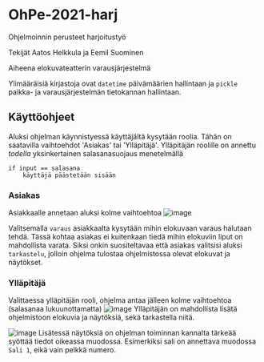 # OhPe-2021-harj
Ohjelmoinnin perusteet harjoitustyö

Tekijät Aatos Helkkula ja Eemil Suominen

Aiheena elokuvateatterin varausjärjestelmä

Ylimääräisiä kirjastoja ovat `datetime` päivämäärien hallintaan ja `pickle` paikka- ja varausjärjestelmän tietokannan hallintaan.

## Käyttöohjeet
Aluksi ohjelman käynnistyessä käyttäjältä kysytään roolia.
Tähän on saatavilla vaihtoehdot 'Asiakas' tai 'Ylläpitäjä'.
Ylläpitäjän roolille on annettu _todella_ yksinkertainen salasanasuojaus menetelmällä
```
if input == salasana
    käyttäjä päästetään sisään
```

### Asiakas
Asiakkaalle annetaan aluksi kolme vaihtoehtoa
![image](https://user-images.githubusercontent.com/7459186/146674548-3cdabf40-d88b-492a-a8a9-4e92059bb59b.png)

Valitsemalla `varaus` asiakkaalta kysytään mihin elokuvaan varaus halutaan tehdä.
Tässä kohtaa asiakas ei kuitenkaan tiedä mihin elokuviin liput on mahdollista varata.
Siksi onkin suositeltavaa että asiakas valitsisi aluksi `tarkastelu`, jolloin ohjelma tulostaa ohjelmistossa olevat elokuvat ja näytökset.

### Ylläpitäjä
Valittaessa ylläpitäjän rooli, ohjelma antaa jälleen kolme vaihtoehtoa (salasanaa lukuunottamatta)
![image](https://user-images.githubusercontent.com/7459186/146674900-2a8d6d61-df26-455a-9a9f-b0cafa719703.png)
Ylläpitäjän on mahdollista lisätä ohjelmistoon elokuvia ja näytöksiä, sekä tarkastella niitä.

![image](https://user-images.githubusercontent.com/7459186/146674970-057cc1d6-6178-49f1-92cf-1e0fcf619ceb.png)
Lisätessä näytöksiä on ohjelman toiminnan kannalta tärkeää syöttää tiedot oikeassa muodossa.
Esimerkiksi sali on annettava muodossa `Sali 1`, eikä vain pelkkä numero.
